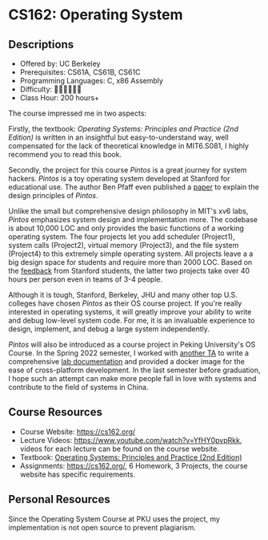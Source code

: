 # CS162: Operating System

## Descriptions

- Offered by: UC Berkeley
- Prerequisites: CS61A, CS61B, CS61C
- Programming Languages: C, x86 Assembly
- Difficulty: 🌟🌟🌟🌟🌟🌟
- Class Hour: 200 hours+

The course impressed me in two aspects:

Firstly, the textbook: *Operating Systems: Principles and Practice (2nd Edition)* is written in an insightful but easy-to-understand way, well compensated for the lack of theoretical knowledge in MIT6.S081, I highly recommend you to read this book.

Secondly, the project for this course *Pintos* is a great journey for system hackers. *Pintos* is a toy operating system developed at Stanford for educational use. The author Ben Pfaff even published a [paper](https://benpfaff.org/papers/pintos.pdf) to explain the design principles of *Pintos*.

Unlike the small but comprehensive design philosophy in MIT's xv6 labs, *Pintos* emphasizes system design and implementation more. The codebase is about 10,000 LOC and only provides the basic functions of a working operating system. The four projects let you add scheduler (Project1), system calls (Project2), virtual memory (Project3), and the file system (Project4) to this extremely simple operating system. All projects leave a a big design space for students and require more than 2000 LOC. Based on the [feedback](https://www.quora.com/What-is-it-like-to-take-CS-140-Operating-Systems-at-Stanford) from Stanford students, the latter two projects take over 40 hours per person even in teams of 3-4 people.

Although it is tough, Stanford, Berkeley, JHU and many other top U.S. colleges have chosen *Pintos* as their OS course project. If you're really interested in operating systems, it will greatly improve your ability to write and debug low-level system code. For me, it is an invaluable experience to design, implement, and debug a large system independently.

*Pintos* will also be introduced as a course project in Peking University's OS Course. In the Spring 2022 semester, I worked with [another TA](https://github.com/AlfredThiel) to write a comprehensive [lab documentation](https://alfredthiel.gitbook.io/pintosbook/) and provided a docker image for the ease of cross-platform development. In the last semester before graduation, I hope such an attempt can make more people fall in love with systems and contribute to the field of systems in China.

## Course Resources

- Course Website: <https://cs162.org/>
- Lecture Videos: <https://www.youtube.com/watch?v=YfHY0pvpRkk>, videos for each lecture can be found on the course website.
- Textbook: [Operating Systems: Principles and Practice (2nd Edition)](http://ospp.cs.washington.edu/)
- Assignments: <https://cs162.org/>, 6 Homework, 3 Projects, the course website has specific requirements.

## Personal Resources

Since the Operating System Course at PKU uses the project, my implementation is not open source to prevent plagiarism.
